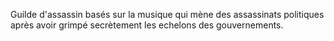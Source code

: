 Guilde d'assassin basés sur la musique qui mène des assassinats politiques après avoir grimpé secrètement les echelons des gouvernements.